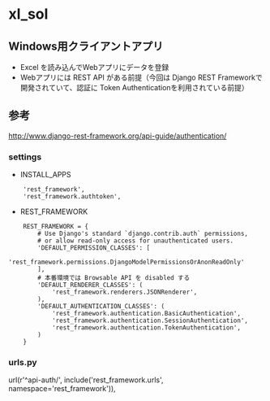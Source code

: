 # xl_sol

## Windows用クライアントアプリ

* Excel を読み込んでWebアプリにデータを登録
* Webアプリには REST API がある前提（今回は Django REST Frameworkで開発されていて、認証に Token Authenticationを利用されている前提）


## 参考

http://www.django-rest-framework.org/api-guide/authentication/

### settings 

* INSTALL_APPS

```
    'rest_framework',
    'rest_framework.authtoken',
```

* REST_FRAMEWORK

```
    REST_FRAMEWORK = {
        # Use Django's standard `django.contrib.auth` permissions,
        # or allow read-only access for unauthenticated users.
        'DEFAULT_PERMISSION_CLASSES': [
            'rest_framework.permissions.DjangoModelPermissionsOrAnonReadOnly'
        ],
        # 本番環境では Browsable API を disabled する
        'DEFAULT_RENDERER_CLASSES': (
            'rest_framework.renderers.JSONRenderer',
        ),
        'DEFAULT_AUTHENTICATION_CLASSES': (
            'rest_framework.authentication.BasicAuthentication',
            'rest_framework.authentication.SessionAuthentication',
            'rest_framework.authentication.TokenAuthentication',
        )
    }
```

### urls.py

  url(r'^api-auth/', include('rest_framework.urls', namespace='rest_framework')),
                       
                       
